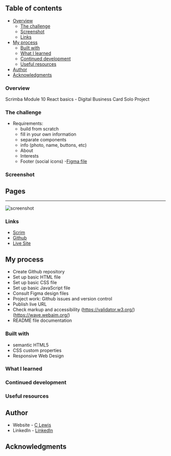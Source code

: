 
 ## Table of contents

- [Overview](#overview)
  - [The challenge](#the-challenge)
  - [Screenshot](#screenshot)
  - [Links](#links)
- [My process](#my-process)
  - [Built with](#built-with)
  - [What I learned](#what-i-learned)
  - [Continued development](#continued-development)
  - [Useful resources](#useful-resources)
- [Author](#author)
- [Acknowledgments](#acknowledgments)


### Overview

Scrimba Module 10 React basics - Digital Business Card Solo Project


### The challenge

- Requirements:
   - build from scratch
   - fill in your own information
   - separate components
    - info (photo, name, buttons, etc)
    - About
    - Interests
    - Footer (social icons)
-[Figma file](https://www.figma.com/file/2DDmR1zKRUHBe7s5CQqF7V/Digital-Business-Card-(Copy)?type=design&node-id=0-1&mode=design&t=eGuCgX40Y4ISwWG0-0)

 ### Screenshot

<h2>Pages</h2>
<hr>

![screenshot](#)

### Links

- [Scrim](#)
- [Github](https://github.com/casserole27/digital-business-card)
- [Live Site](#)

## My process

- Create Github repository
- Set up basic HTML file 
- Set up basic CSS file
- Set up basic JavaScript file
- Consult Figma design files
- Project work: Github issues and version control
- Publish live URL
- Check markup and accessibility
(https://validator.w3.org/)
(https://wave.webaim.org/)
- README file documentation

### Built with

- semantic HTML5
- CSS custom properties
- Responsive Web Design

### What I learned


### Continued development


### Useful resources


## Author

- Website - [C Lewis](https://www.clewisdev.com)
- LinkedIn - [LinkedIn](https://www.linkedin.com/in/clewisdev/)


## Acknowledgments





